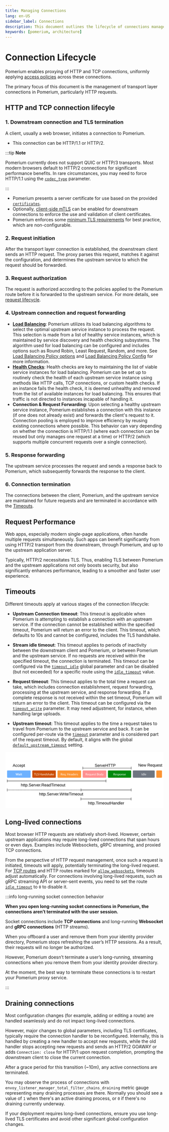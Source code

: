```yaml
---
title: Managing Connections
lang: en-US
sidebar_label: Connections
description: This document outlines the lifecycle of connections managed by Pomerium, including TCP and HTTP connections.
keywords: [pomerium, architecture]
---
```


# Connection Lifecycle

Pomerium enables proxying of HTTP and TCP connections, uniformly applying [access policies](/docs/capabilities/authorization) across these connections.

The primary focus of this document is the management of transport layer connections in Pomerium, particularly HTTP requests.

## HTTP and TCP connection lifecyle

### 1. **Downstream connection and TLS termination**

A client, usually a web browser, initiates a connection to Pomerium.

- This connection can be HTTP/1.1 or HTTP/2.

:::tip **Note**

Pomerium currently does not support QUIC or HTTP/3 transports. Most modern browsers default to HTTP/2 connections for significant performance benefits. In rare circumstances, you may need to force HTTP/1.1 using the [`codec_type`](/docs/reference/codec-type) parameter.

:::

- Pomerium presents a server certificate for use based on the provided [`certificates`](/docs/reference/certificates#certificates).
- Optionally, [client-side mTLS](/docs/capabilities/mtls-clients) can be enabled for downstream connections to enforce the use and validation of client certificates.
- Pomerium enforces some [minimum TLS requirements](/docs/internals/cryptography#downstream-tls) for best practice, which are non-configurable.

### 2. **Request initiation**

After the transport layer connection is established, the downstream client sends an HTTP request. The proxy parses this request, matches it against the configuration, and determines the upstream service to which the request should be forwarded.

### 3. **Request authorization**

The request is authorized according to the policies applied to the Pomerium route before it is forwarded to the upstream service. For more details, see [request lifecycle](/docs/internals/architecture#the-lifecycle-of-a-request).

### 4. **Upstream connection and request forwarding**

- **[Load Balancing](/docs/capabilities/routing#load-balancer)**: Pomerium utilizes its load balancing algorithms to select the optimal upstream service instance to process the request. This selection is made from a list of healthy service instances, which is maintained by service discovery and health checking subsystems. The algorithm used for load balancing can be configured and includes options such as Round Robin, Least Request, Random, and more. See [Load Balancing Policy options](/docs/reference/routes/load-balancing#load-balancing-policy#load-balancing-policy-options) and [Load Balancing Policy Config](/docs/reference/routes/load-balancing#load-balancing-policy-config) for more information.
- **[Health Checks](/docs/reference/routes/load-balancing#health-checks)**: Health checks are key to maintaining the list of viable service instances for load balancing. Pomerium can be set up to routinely check the health of each upstream service instance using methods like HTTP calls, TCP connections, or custom health checks. If an instance fails the health check, it is deemed unhealthy and removed from the list of available instances for load balancing. This ensures that traffic is not directed to instances incapable of handling it.
- **Connection & Request Forwarding**: Upon selecting a healthy upstream service instance, Pomerium establishes a connection with this instance (if one does not already exist) and forwards the client's request to it. Connection pooling is employed to improve efficiency by reusing existing connections where possible. This behavior can vary depending on whether the connection is HTTP/1.1 (where each connection can be reused but only manages one request at a time) or HTTP/2 (which supports multiple concurrent requests over a single connection).

### 5. **Response forwarding**

The upstream service processes the request and sends a response back to Pomerium, which subsequently forwards the response to the client.

### 6. **Connection termination**

The connections between the client, Pomerium, and the upstream service are maintained for future requests and are terminated in accordance with the [Timeouts](#timeouts).

## Request Performance

Web apps, especially modern single-page applications, often handle multiple requests simultaneously. Such apps can benefit significantly from using HTTP/2 transport from the downstream, through Pomerium, and up to the upstream application server.

Typically, HTTP/2 necessitates TLS. Thus, enabling TLS between Pomerium and the upstream applications not only boosts security, but also significantly enhances performance, leading to a smoother and faster user experience.

## Timeouts

Different timeouts apply at various stages of the connection lifecycle:

- **Upstream Connection timeout**: This timeout is applicable when Pomerium is attempting to establish a connection with an upstream service. If the connection cannot be established within the specified timeout, Pomerium will return an error to the client. This timeout, which defaults to 10s and cannot be configured, includes the TLS handshake.

- **Stream idle timeout**: This timeout applies to periods of inactivity between the downstream client and Pomerium, or between Pomerium and the upstream service. If no requests are received within the specified timeout, the connection is terminated. This timeout can be configured via the [`timeout_idle`](/docs/reference/global-timeouts) global parameter and can be disabled (but not exceeded) for a specific route using the [`idle_timeout`](/docs/reference/routes/timeouts#idle-timeout) value.

- **Request timeout**: This timeout applies to the total time a request can take, which includes connection establishment, request forwarding, processing at the upstream service, and response forwarding. If a complete response is not received within the set timeout, Pomerium will return an error to the client. This timeout can be configured via the [`timeout_write`](/docs/reference/global-timeouts) parameter. It may need adjustment, for instance, when handling large uploads.

- **Upstream timeout**: This timeout applies to the time a request takes to travel from Pomerium to the upstream service and back. It can be configured per-route via the [`timeout`](/docs/reference/routes/timeouts#route-timeout) parameter and is considered part of the request timeout. By default, it aligns with the global [`default_upstream_timeout`](docs/reference/default-upstream-timeout) setting.

![Example of HTTP request lifecycle and timeout settings](./img/timeouts-http-request/timeouts-http-diagram.png)

## Long-lived connections

Most browser HTTP requests are relatively short-lived. However, certain upstream applications may require long-lived connections that span hours or even days. Examples include Websockets, gRPC streaming, and proxied TCP connections.

From the perspective of HTTP request management, once such a request is initiated, timeouts will apply, potentially terminating the long-lived request. For [TCP routes](/docs/capabilities/tcp) and HTTP routes marked for [`allow_websockets`](/docs/reference/routes/timeouts#websocket-connections), timeouts adjust automatically. For connections involving long-lived requests, such as gRPC streaming API or server-sent events, you need to set the route [`idle_timeout`](/docs/reference/routes/timeouts#idle-timeout) to `0` to disable it.

:::info long-running socket connection behavior

**When you open long-running socket connections in Pomerium, the connections aren’t terminated with the user session.**

Socket connections include **TCP connections** and long-running **Websocket** and **gRPC connections** (HTTP streams).

When you offboard a user and remove them from your identity provider directory, Pomerium stops refreshing the user’s HTTP sessions. As a result, their requests will no longer be authorized.

However, Pomerium doesn’t terminate a user’s long-running, streaming connections when you remove them from your identity provider directory.

At the moment, the best way to terminate these connections is to restart your Pomerium proxy service.

:::

## Draining connections

Most configuration changes (for example, adding or editing a route) are handled seamlessly and do not impact long-lived connections.

However, major changes to global parameters, including TLS certificates, typically require the connection handler to be reconfigured. Internally, this is handled by creating a new handler to accept new requests, while the old handler stops accepting new requests and sends an HTTP/2 GOAWAY or adds `Connection: close` for HTTP/1 upon request completion, prompting the downstream client to close the current connection.

After a grace period for this transition (~10m), any active connections are terminated.

You may observe the process of connections with `envoy_listener_manager_total_filter_chains_draining` metric gauge representing many draining processes are there. Normally you should see a value of `1` when there's an active draining process, or `0` if there's no draining currently underway.

If your deployment requires long-lived connections, ensure you use long-lived TLS certificates and avoid other significant global configuration changes.
